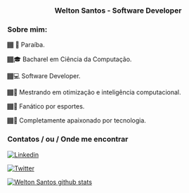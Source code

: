 <h3 align="center">Welton Santos - Software Developer</h3>
 
<h3 align="left">Sobre mim: </h3>
 
<p>🏾‍ 📍 Paraíba.</p>
<p>🏾‍🎓 Bacharel em Ciência da Computação.</p> 
<p>🏾‍💻 Software Developer.</p>
<p>🏾‍🔬 Mestrando em otimização e inteligência computacional.</p>
<p>🏾‍🥋 Fanático por esportes.</p>
<p>🏾‍💾 Completamente apaixonado por tecnologia.</p>

<h3 align="left">Contatos / ou / Onde me encontrar</h3>
 
 <p align="left">
<a href="https://www.linkedin.com/in/oweltonsantos"><img alt="Linkedin" src="https://img.shields.io/badge/-LinkedIn-blue?style=for-the-badge&logo=Linkedin&logoColor=white"></a>
 
<a href="https://twitter.com/oweltonsantos"><img alt="Twitter" src="https://img.shields.io/badge/-Twitter-1ca0f1?style=for-the-badge&labelColor=1ca0f1&logo=twitter&logoColor=white"></a>
 
</p>

[![Welton Santos github stats](https://github-readme-stats.vercel.app/api?username=oweltonsantos)](https://github.com/oweltonsantos/github-readme-stats)



<!--
**oweltonsantos/oweltonsantos** is a ✨ _special_ ✨ repository because its `README.md` (this file) appears on your GitHub profile.



Here are some ideas to get you started:

- 🔭 I’m currently working on ...
- 🌱 I’m currently learning ...
- 👯 I’m looking to collaborate on ...
- 🤔 I’m looking for help with ...
- 💬 Ask me about ...
- 📫 How to reach me: ...
- 😄 Pronouns: ...
- ⚡ Fun fact: ...
-->
